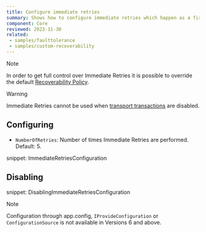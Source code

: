 ```yaml
---
title: Configure immediate retries
summary: Shows how to configure immediate retries which happen as a first stage of the default recoverability behavior.
component: Core
reviewed: 2023-11-30
related:
 - samples/faulttolerance
 - samples/custom-recoverability
---
```


> [!NOTE]
> In order to get full control over Immediate Retries it is possible to override the default [Recoverability Policy](/nservicebus/recoverability/custom-recoverability-policy.md).

> [!WARNING]
> Immediate Retries cannot be used when [transport transactions](/transports/transactions.md) are disabled.


## Configuring

 * `NumberOfRetries`: Number of times Immediate Retries are performed. Default: 5.

snippet: ImmediateRetriesConfiguration


## Disabling

snippet: DisablingImmediateRetriesConfiguration


> [!NOTE]
> Configuration through app.config, `IProvideConfiguration` or `ConfigurationSource` is not available in Versions 6 and above.
